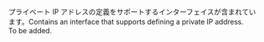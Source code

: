 <Namespace Name="Microsoft.Azure.Management.Network.Fluent.HasPrivateIPAddress.Definition">
  <Docs>
    <summary><span data-ttu-id="dd328-101">プライベート IP アドレスの定義をサポートするインターフェイスが含まれています。</span><span class="sxs-lookup"><span data-stu-id="dd328-101">Contains an interface that supports defining a private IP address.</span></span></summary> 
    <remarks>To be added.</remarks>
  </Docs>
</Namespace>
